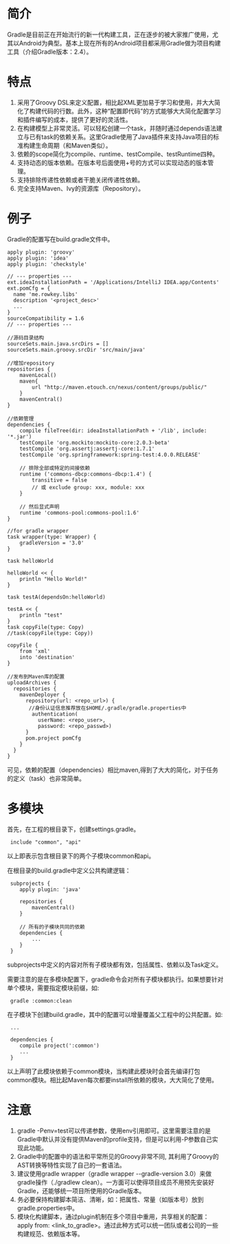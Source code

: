 # 简介
Gradle是目前正在开始流行的新一代构建工具，正在逐步的被大家推广使用，尤其以Android为典型。基本上现在所有的Android项目都采用Gradle做为项目构建工具（介绍Gradle版本：2.4）。


# 特点

1. 采用了Groovy DSL来定义配置，相比起XML更加易于学习和使用，并大大简化了构建代码的行数。此外，这种“配置即代码”的方式能够大大简化配置学习和插件编写的成本，提供了更好的灵活性。
2. 在构建模型上非常灵活。可以轻松创建一个task，并随时通过depends语法建立与已有task的依赖关系。这里Gradle使用了Java插件来支持Java项目的标准构建生命周期（和Maven类似）。
3. 依赖的scope简化为compile、runtime、testCompile、testRuntime四种。
4. 支持动态的版本依赖。在版本号后面使用+号的方式可以实现动态的版本管理。
5. 支持排除传递性依赖或者干脆关闭传递性依赖。
6. 完全支持Maven、Ivy的资源库（Repository）。


# 例子
Gradle的配置写在build.gradle文件中。
```
apply plugin: 'groovy'
apply plugin: 'idea'
apply plugin: 'checkstyle'

// --- properties ---
ext.ideaInstallationPath = '/Applications/IntelliJ IDEA.app/Contents'
ext.pomCfg = {
  name 'me.rowkey.libs'
  description '<project_desc>'
  ...
}
sourceCompatibility = 1.6
// --- properties ---

//源码目录结构
sourceSets.main.java.srcDirs = []
sourceSets.main.groovy.srcDir 'src/main/java'

//增加repository
repositories {
    mavenLocal()
    maven{
        url "http://maven.etouch.cn/nexus/content/groups/public/"
    }
    mavenCentral()
}

//依赖管理
dependencies {
    compile fileTree(dir: ideaInstallationPath + '/lib', include: '*.jar')
    testCompile 'org.mockito:mockito-core:2.0.3-beta'
    testCompile 'org.assertj:assertj-core:1.7.1'
    testCompile 'org.springframework:spring-test:4.0.0.RELEASE'
    
    // 排除全部或特定的间接依赖
    runtime ('commons-dbcp:commons-dbcp:1.4') {
        transitive = false
        // 或 exclude group: xxx, module: xxx
    }

    // 然后显式声明
    runtime 'commons-pool:commons-pool:1.6'
}

//for gradle wrapper
task wrapper(type: Wrapper) {
    gradleVersion = '3.0'
}

task helloWorld

helloWorld << {
    println "Hello World!"
}

task testA(dependsOn:helloWorld)

testA << {
    println "test"
}
task copyFile(type: Copy)
//task(copyFile(type: Copy))

copyFile {
    from 'xml'
    into 'destination'
}

//发布到Maven库的配置
uploadArchives {
  repositories {
    mavenDeployer {
      repository(url: <repo_url>) {
       //身份认证信息推荐放在$HOME/.gradle/gradle.properties中
        authentication(
          userName: <repo_user>,
          password: <repo_passwd>)
      }
      pom.project pomCfg
    }
  }
}

```
可见，依赖的配置（dependencies）相比maven,得到了大大的简化，对于任务的定义（task）也非常简单。

# 多模块
首先，在工程的根目录下，创建settings.gradle。
```
 include "common", "api"
 ```
以上即表示包含根目录下的两个子模块common和api。

在根目录的build.gradle中定义公共构建逻辑：
```
 subprojects {
 	apply plugin: 'java'

 	repositories {
 		mavenCentral()
 	}

 	// 所有的子模块共同的依赖
 	dependencies {
 		...
 	}
 }
 ```
subprojects中定义的内容对所有子模块都有效，包括属性、依赖以及Task定义。

需要注意的是在多模块配置下，gradle命令会对所有子模块都执行。如果想要针对单个模块，需要指定模块前缀，如:
```
 gradle :common:clean
 ```

在子模块下创建build.gradle，其中的配置可以增量覆盖父工程中的公共配置。如:
```
 ...

 dependencies {
 	compile project(':common')
 	...
 }
 ```
以上声明了此模块依赖于common模块，当构建此模块时会首先编译打包common模块。相比起Maven每次都要install所依赖的模块，大大简化了使用。

# 注意
1. gradle -Penv=test可以传递参数，使用env引用即可。这里需要注意的是Gradle中默认并没有提供Maven的profile支持，但是可以利用-P参数自己实现此功能。
2. Gradle中的配置中的语法和平常所见的Groovy非常不同, 其利用了Groovy的AST转换等特性实现了自己的一套语法。
3. 建议使用gradle wrapper（gradle wrapper --gradle-version 3.0）来做gradle操作（./gradlew clean）。一方面可以使得项目成员不用预先安装好Gradle，还能够统一项目所使用的Gradle版本。
4. 务必要保持构建脚本简洁、清晰，如：把属性、常量（如版本号）放到gradle.properties中。
5. 模块化构建脚本，通过plugin机制在多个项目中重用，共享相关的配置：apply from: <link_to_gradle>。通过此种方式可以统一团队或者公司的一些构建规范、依赖版本等。